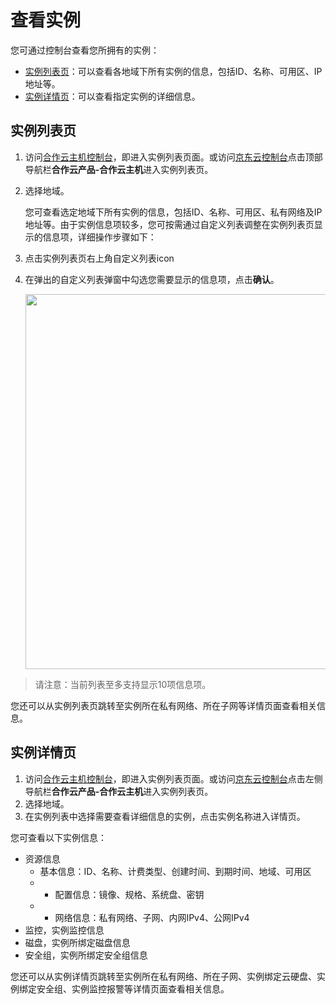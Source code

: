 # 查看实例

您可通过控制台查看您所拥有的实例：

* [实例列表页](Query-Instance-Info#user-content-2)：可以查看各地域下所有实例的信息，包括ID、名称、可用区、IP地址等。
* [实例详情页](Query-Instance-Info#user-content-3)：可以查看指定实例的详细信息。



<div id ="user-content-2"></div>

## 实例列表页

1. 访问[合作云主机控制台](https://coccns-console.jdcloud.com/host/compute/list)，即进入实例列表页面。或访问[京东云控制台](https://console.jdcloud.com)点击顶部导航栏**合作云产品-合作云主机**进入实例列表页。
2. 选择地域。

	您可查看选定地域下所有实例的信息，包括ID、名称、可用区、私有网络及IP地址等。由于实例信息项较多，您可按需通过自定义列表调整在实例列表页显示的信息项，详细操作步骤如下：

3. 点击实例列表页右上角自定义列表icon 

4. 在弹出的自定义列表弹窗中勾选您需要显示的信息项，点击**确认**。<div align="center"><img src="https://user-images.githubusercontent.com/88134774/198037862-2935624b-dc6e-478c-adaa-f73e3afb7ef4.png" width="600"></div>


> 请注意：当前列表至多支持显示10项信息项。
		
您还可以从实例列表页跳转至实例所在私有网络、所在子网等详情页面查看相关信息。
<div id ="user-content-3"></div>	

## 实例详情页

1. 访问[合作云主机控制台](https://coccns-console.jdcloud.com/host/compute/list)，即进入实例列表页面。或访问[京东云控制台](https://console.jdcloud.com)点击左侧导航栏**合作云产品-合作云主机**进入实例列表页。
2. 选择地域。
3. 在实例列表中选择需要查看详细信息的实例，点击实例名称进入详情页。




您可查看以下实例信息：
* 资源信息
	* 基本信息：ID、名称、计费类型、创建时间、到期时间、地域、可用区
	* * 配置信息：镜像、规格、系统盘、密钥
	* * 网络信息：私有网络、子网、内网IPv4、公网IPv4
* 监控，实例监控信息
* 磁盘，实例所绑定磁盘信息
* 安全组，实例所绑定安全组信息

您还可以从实例详情页跳转至实例所在私有网络、所在子网、实例绑定云硬盘、实例绑定安全组、实例监控报警等详情页面查看相关信息。
